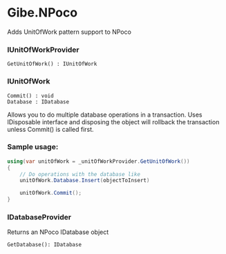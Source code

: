 # Gibe.NPoco
Adds UnitOfWork pattern support to NPoco

### IUnitOfWorkProvider

```
GetUnitOfWork() : IUnitOfWork
```

### IUnitOfWork

```
Commit() : void
Database : IDatabase
```

Allows you to do multiple database operations in a transaction. Uses IDisposable interface and disposing the object will rollback the transaction unless Commit() is called first.

### Sample usage:

```c#
using(var unitOfWork = _unitOfWorkProvider.GetUnitOfWork()) 
{
    // Do operations with the database like
    unitOfWork.Database.Insert(objectToInsert)

    unitOfWork.Commit();
}
```

### IDatabaseProvider

Returns an NPoco IDatabase object

``` 
GetDatabase(): IDatabase 
```